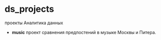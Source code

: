 # ds_projects
проекты Аналитика данных
- **music** проект сравнения предпостений в музыке Москвы и Питера.
